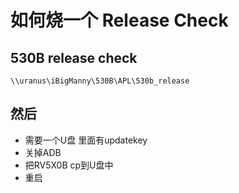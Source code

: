 # 如何烧一个 Release Check

## 530B release check

    \\uranus\iBigManny\530B\APL\530b_release

## 然后

* 需要一个U盘 里面有updatekey
* 关掉ADB
* 把RV5X0B cp到U盘中
* 重启